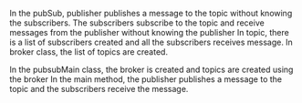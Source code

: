 In the pubSub, publisher publishes a message to the topic without knowing the subscribers.
The subscribers subscribe to the topic and receive messages from the publisher without knowing the publisher
In topic, there is a list of subscribers created and all the subscribers receives message.
In broker class, the list of topics are created.

In the pubsubMain class, the broker is created and topics are created using the broker
In the main method, the publisher publishes a message to the topic and the subscribers receive the message.